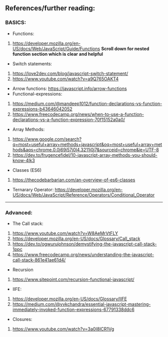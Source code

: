 ## References/further reading:

### BASICS:

- Functions:

1. https://developer.mozilla.org/en-US/docs/Web/JavaScript/Guide/Functions
   **Scroll down for nested function section which is clear and helpful**

- Switch statements:

1. https://love2dev.com/blog/javascript-switch-statement/
2. https://www.youtube.com/watch?v=a9Q765OAKT4

- Arrow functions: https://javascript.info/arrow-functions
- Functional-expressions:

1. https://medium.com/@mandeep1012/function-declarations-vs-function-expressions-b43646042052
2. https://www.freecodecamp.org/news/when-to-use-a-function-declarations-vs-a-function-expression-70f15152a0a0/

- Array Methods:

1. https://www.google.com/search?q=most+useful+array+methods+javascript&oq=most+useful+array+methods&aqs=chrome.0.0j69i57j0l4.3211j0j7&sourceid=chrome&ie=UTF-8
2. https://dev.to/frugencefidel/10-javascript-array-methods-you-should-know-4lk3

- Classes (ES6)

1. https://thecodebarbarian.com/an-overview-of-es6-classes

- Ternarary Operator:
  https://developer.mozilla.org/en-US/docs/Web/JavaScript/Reference/Operators/Conditional_Operator

---

### Advanced:

- The Call stack:

1. https://www.youtube.com/watch?v=W8AeMrVtFLY
2. https://developer.mozilla.org/en-US/docs/Glossary/Call_stack
3. https://dev.to/ogwurujohnson/demystifying-the-javascript-call-stack-1ppc
4. https://www.freecodecamp.org/news/understanding-the-javascript-call-stack-861e41ae61d4/

- Recursion

1. https://www.sitepoint.com/recursion-functional-javascript/

- IIFE:

1. https://developer.mozilla.org/en-US/docs/Glossary/IIFE
2. https://medium.com/@vvkchandra/essential-javascript-mastering-immediately-invoked-function-expressions-67791338ddc6

- Closures:

1. https://www.youtube.com/watch?v=3a0I8ICR1Vg
